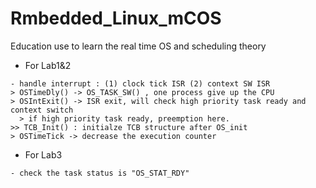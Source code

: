 # Rmbedded_Linux_mCOS
Education use to learn the real time OS and scheduling theory

- For Lab1&2
```
- handle interrupt : (1) clock tick ISR (2) context SW ISR
> OSTimeDly() -> OS_TASK_SW() , one process give up the CPU
> OSIntExit() -> ISR exit, will check high priority task ready and context switch
  > if high priority task ready, preemption here.
>> TCB_Init() : initialze TCB structure after OS_init
> OSTimeTick -> decrease the execution counter
```

- For Lab3
```
- check the task status is "OS_STAT_RDY"
```
